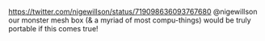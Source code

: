 https://twitter.com/nigewillson/status/719098636093767680 @nigewillson our monster mesh box (&amp; a myriad of most compu-things) would be truly portable if this comes true!